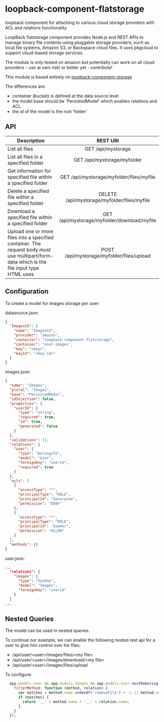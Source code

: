 # loopback-component-flatstorage
loopback component for attaching to various cloud storage providers with ACL and relations functionality

LoopBack flatstorage component provides Node.js and REST APIs to manage binary file contents using pluggable storage providers, such as local file systems, Amazon S3, or Rackspace cloud files. It uses pkgcloud to support cloud-based storage services.

The module is only tested on amazon but potentially can work on all cloud providers - use at own risk! or better yet - contribute!

This module is based entirely on [loopback-component-storage](https://github.com/strongloop/loopback-component-storage)

The differences are:
 - container (bucket) is defined at the data source level
 - the model base should be 'PersistedModel' which enables relations and ACL
 - the id of the model is the root 'folder'
 
API
-----

| Description   | REST URI      |
| ------------- |:-------------:|
| List all files      | GET /api/mystorage |
| List all files in a specified folder      | GET /api/mystorage/myfolder     |
| Get information for specified file within a specified folder | GET /api/mystorage/myfolder/files/myfile      |
| Delete a specified file within a specified folder | DELETE /api/mystorage/myfolder/files/myfile      |
| Download a specified file within a specified folder | GET /api/mystorage/myfolder/download/myfile      |
| Upload one or more files into a specified container. The request body must use multipart/form-data which is the file input type HTML uses | POST /api/mystorage/myfolder/files/upload      |


Configuration
-----

To create a model for images storage per user: 

datasource.json:
```json
{
  "ImagesS3": {
    "name": "ImagesS3",
    "provider": "amazon",
    "connector": "loopback-component-flatstorage",
    "container": "user-images",
    "key": "<key>",
    "keyId": "<key-id>"
  }
}
```

images.json:
```json
{
  "name": "Images",
  "plural": "Images",
  "base": "PersistedModel",
  "idInjection": false,
  "properties": {
    "userId": {
      "type": "string",
      "required": true,
      "id": true,
      "generated": false
    }
  },
  "validations": [],
  "relations": {
    "user": {
      "type": "belongsTo",
      "model": "User",
      "foreignKey": "userId",
      "required": true
    }
  },
  "acls": [
    {
      "accessType": "*",
      "principalType": "ROLE",
      "principalId": "$everyone",
      "permission": "DENY"
    },
    {
      "accessType": "*",
      "principalType": "ROLE",
      "principalId": "$owner",
      "permission": "ALLOW"
    }
  ],
  "methods": {}
}
```

user.json:
```json
...
  "relations": {
    "images": {
      "type": "hasOne",
      "model": "Images",
      "foreignKey": "userId"
    }
  }
...
```

Nested Queries
---------

The model can be used in nested queries.

To continue our example, we can enable the following nested rest api for a user to give him control over his files:
- /api/user/\<user>/images/files/\<my file>
- /api/user/\<user>/images/download/\<my file>
- /api/user/\<user>/images/files/upload

To configure: 
```javascript
  app.models.User && app.models.Images && app.models.User.nestRemoting('images', {
    filterMethod: function (method, relation) {
      var matches = method.name.indexOf('removeFile') > -1 || method.name.indexOf('file') > -1 || method.name.indexOf('download') > -1 || method.name.indexOf('upload') > -1;
      if (matches) {
        return '__' + method.name + '__' + relation.name;
      }
    }
  });
```

